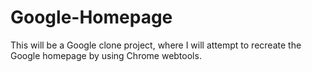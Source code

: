 # Google-Homepage
This will be a Google clone project, where I will attempt to recreate the Google homepage by using Chrome webtools.
